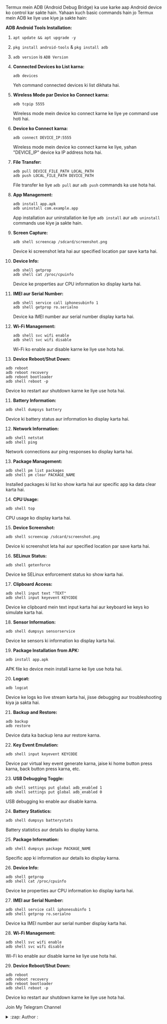 Termux mein ADB (Android Debug Bridge) ka use karke aap Android device ko control kar sakte hain. Yahaan kuch basic commands hain jo Termux mein ADB ke liye use kiye ja sakte hain:

**ADB Android Tools Installation:**
1. `apt update && apt upgrade -y`
2. `pkg install android-tools` & `pkg install adb`
3. `adb version` is `ADB Version`

1. **Connected Devices ko List karna:**
   ```
   adb devices
   ```
   Yeh command connected devices ki list dikhata hai.

2. **Wireless Mode par Device ko Connect karna:**
   ```
   adb tcpip 5555
   ```
   Wireless mode mein device ko connect karne ke liye ye command use hoti hai.

3. **Device ko Connect karna:**
   ```
   adb connect DEVICE_IP:5555
   ```
   Wireless mode mein device ko connect karne ke liye, yahan "DEVICE_IP" device ka IP address hota hai.

4. **File Transfer:**
   ```
   adb pull DEVICE_FILE_PATH LOCAL_PATH
   adb push LOCAL_FILE_PATH DEVICE_PATH
   ```
   File transfer ke liye `adb pull` aur `adb push` commands ka use hota hai.

5. **App Management:**
   ```
   adb install app.apk
   adb uninstall com.example.app
   ```
   App installation aur uninstallation ke liye `adb install` aur `adb uninstall` commands use kiye ja sakte hain.

6. **Screen Capture:**
   ```
   adb shell screencap /sdcard/screenshot.png
   ```
   Device ki screenshot leta hai aur specified location par save karta hai.

7. **Device Info:**
   ```
   adb shell getprop
   adb shell cat /proc/cpuinfo
   ```
   Device ke properties aur CPU information ko display karta hai.

8. **IMEI aur Serial Number:**
   ```
   adb shell service call iphonesubinfo 1
   adb shell getprop ro.serialno
   ```
   Device ka IMEI number aur serial number display karta hai.

9. **Wi-Fi Management:**
   ```
   adb shell svc wifi enable
   adb shell svc wifi disable
   ```
   Wi-Fi ko enable aur disable karne ke liye use hota hai.

10. **Device Reboot/Shut Down:**
   ```
   adb reboot
   adb reboot recovery
   adb reboot bootloader
   adb shell reboot -p
   ```
   Device ko restart aur shutdown karne ke liye use hota hai.

11. **Battery Information:**
   ```
   adb shell dumpsys battery
   ```
   Device ki battery status aur information ko display karta hai.

12. **Network Information:**
   ```
   adb shell netstat
   adb shell ping
   ```
   Network connections aur ping responses ko display karta hai.

13. **Package Management:**
   ```
   adb shell pm list packages
   adb shell pm clear PACKAGE_NAME
   ```
   Installed packages ki list ko show karta hai aur specific app ka data clear karta hai.

14. **CPU Usage:**
   ```
   adb shell top
   ```
   CPU usage ko display karta hai.

15. **Device Screenshot:**
   ```
   adb shell screencap /sdcard/screenshot.png
   ```
   Device ki screenshot leta hai aur specified location par save karta hai.

16. **SELinux Status:**
   ```
   adb shell getenforce
   ```
   Device ke SELinux enforcement status ko show karta hai.

17. **Clipboard Access:**
   ```
   adb shell input text "TEXT"
   adb shell input keyevent KEYCODE
   ```
   Device ke clipboard mein text input karta hai aur keyboard ke keys ko simulate karta hai.

18. **Sensor Information:**
   ```
   adb shell dumpsys sensorservice
   ```
   Device ke sensors ki information ko display karta hai.

19. **Package Installation from APK:**
   ```
   adb install app.apk
   ```
   APK file ko device mein install karne ke liye use hota hai.

20. **Logcat:**
   ```
   adb logcat
   ```
   Device ke logs ko live stream karta hai, jisse debugging aur troubleshooting kiya ja sakta hai.

21. **Backup and Restore:**
   ```
   adb backup
   adb restore
   ```
   Device data ka backup lena aur restore karna.

22. **Key Event Emulation:**
   ```
   adb shell input keyevent KEYCODE
   ```
   Device par virtual key event generate karna, jaise ki home button press karna, back button press karna, etc.

23. **USB Debugging Toggle:**
   ```
   adb shell settings put global adb_enabled 1
   adb shell settings put global adb_enabled 0
   ```
   USB debugging ko enable aur disable karna.

24. **Battery Statistics:**
   ```
   adb shell dumpsys batterystats
   ```
   Battery statistics aur details ko display karna.

25. **Package Information:**
   ```
   adb shell dumpsys package PACKAGE_NAME
   ```
   Specific app ki information aur details ko display karna.

26. **Device Info:**
   ```
   adb shell getprop
   adb shell cat /proc/cpuinfo
   ```
   Device ke properties aur CPU information ko display karta hai.

27. **IMEI aur Serial Number:**
   ```
   adb shell service call iphonesubinfo 1
   adb shell getprop ro.serialno
   ```
   Device ka IMEI number aur serial number display karta hai.

28. **Wi-Fi Management:**
   ```
   adb shell svc wifi enable
   adb shell svc wifi disable
   ```
   Wi-Fi ko enable aur disable karne ke liye use hota hai.

29. **Device Reboot/Shut Down:**
   ```
   adb reboot
   adb reboot recovery
   adb reboot bootloader
   adb shell reboot -p
   ```
   Device ko restart aur shutdown karne ke liye use hota hai.

Join My Telegram Channel <details>
<summary>:zap: Author :</summary>
- <strong><a href="https://github.com/RUDRA-HKR">RUDRA-HKR</a></strong>
</details>
